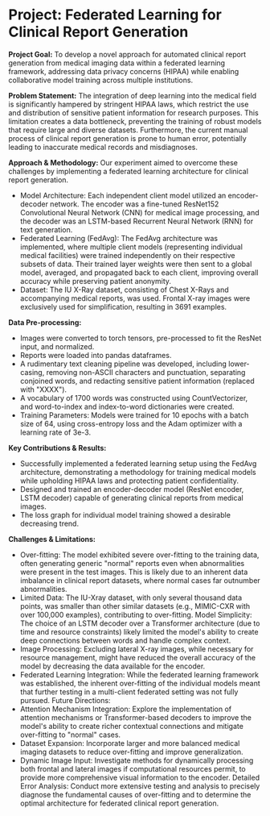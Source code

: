 # Project: Federated Learning for Clinical Report Generation
**Project Goal:** To develop a novel approach for automated clinical report generation from medical imaging data within a federated learning framework, addressing data privacy concerns (HIPAA) while enabling collaborative model training across multiple institutions. 

**Problem Statement:**
The integration of deep learning into the medical field is significantly hampered by stringent HIPAA laws, which restrict the use and distribution of sensitive patient information for research purposes.  This limitation creates a data bottleneck, preventing the training of robust models that require large and diverse datasets.  Furthermore, the current manual process of clinical report generation is prone to human error, potentially leading to inaccurate medical records and misdiagnoses. 




**Approach & Methodology:**
Our experiment aimed to overcome these challenges by implementing a federated learning architecture for clinical report generation. 
- Model Architecture: Each independent client model utilized an encoder-decoder network.  The encoder was a fine-tuned ResNet152 Convolutional Neural Network (CNN) for medical image processing, and the decoder was an LSTM-based Recurrent Neural Network (RNN) for text generation. 
- Federated Learning (FedAvg): The FedAvg architecture was implemented, where multiple client models (representing individual medical facilities) were trained independently on their respective subsets of data.  Their trained layer weights were then sent to a global model, averaged, and propagated back to each client, improving overall accuracy while preserving patient anonymity. 
- Dataset: The IU X-Ray dataset, consisting of Chest X-Rays and accompanying medical reports, was used.  Frontal X-ray images were exclusively used for simplification, resulting in 3691 examples. 

**Data Pre-processing:**
- Images were converted to torch tensors, pre-processed to fit the ResNet input, and normalized. 
- Reports were loaded into pandas dataframes. 
- A rudimentary text cleaning pipeline was developed, including lower-casing, removing non-ASCII characters and punctuation, separating conjoined words, and redacting sensitive patient information (replaced with "XXXX"). 
- A vocabulary of 1700 words was constructed using CountVectorizer, and word-to-index and index-to-word dictionaries were created. 
- Training Parameters: Models were trained for 10 epochs with a batch size of 64, using cross-entropy loss and the Adam optimizer with a learning rate of 3e-3. 

**Key Contributions & Results:**
- Successfully implemented a federated learning setup using the FedAvg architecture, demonstrating a methodology for training medical models while upholding HIPAA laws and protecting patient confidentiality. 
- Designed and trained an encoder-decoder model (ResNet encoder, LSTM decoder) capable of generating clinical reports from medical images. 
- The loss graph for individual model training showed a desirable decreasing trend. 

**Challenges & Limitations:**
- Over-fitting: The model exhibited severe over-fitting to the training data, often generating generic "normal" reports even when abnormalities were present in the test images.  This is likely due to an inherent data imbalance in clinical report datasets, where normal cases far outnumber abnormalities. 
- Limited Data: The IU-Xray dataset, with only several thousand data points, was smaller than other similar datasets (e.g., MIMIC-CXR with over 100,000 examples), contributing to over-fitting. 
Model Simplicity: The choice of an LSTM decoder over a Transformer architecture (due to time and resource constraints) likely limited the model's ability to create deep connections between words and handle complex context. 
- Image Processing: Excluding lateral X-ray images, while necessary for resource management, might have reduced the overall accuracy of the model by decreasing the data available for the encoder. 
- Federated Learning Integration: While the federated learning framework was established, the inherent over-fitting of the individual models meant that further testing in a multi-client federated setting was not fully pursued. 
Future Directions:
- Attention Mechanism Integration: Explore the implementation of attention mechanisms or Transformer-based decoders to improve the model's ability to create richer contextual connections and mitigate over-fitting to "normal" cases. 
- Dataset Expansion: Incorporate larger and more balanced medical imaging datasets to reduce over-fitting and improve generalization.
- Dynamic Image Input: Investigate methods for dynamically processing both frontal and lateral images if computational resources permit, to provide more comprehensive visual information to the encoder.
Detailed Error Analysis: Conduct more extensive testing and analysis to precisely diagnose the fundamental causes of over-fitting and to determine the optimal architecture for federated clinical report generation. 
